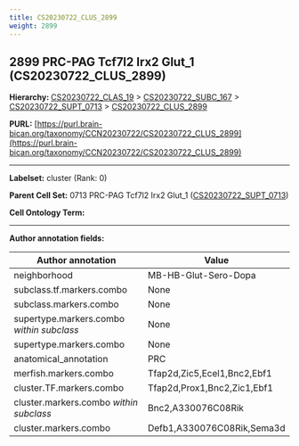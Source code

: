 ```yaml
---
title: CS20230722_CLUS_2899
weight: 2899
---
```

## 2899 PRC-PAG Tcf7l2 Irx2 Glut_1 (CS20230722_CLUS_2899)
<b>Hierarchy: </b>
[CS20230722_CLAS_19](../CS20230722_CLAS_19) >
[CS20230722_SUBC_167](../CS20230722_SUBC_167) >
[CS20230722_SUPT_0713](../CS20230722_SUPT_0713) >
[CS20230722_CLUS_2899](../CS20230722_CLUS_2899)

**PURL:** [https://purl.brain-bican.org/taxonomy/CCN20230722/CS20230722_CLUS_2899](https://purl.brain-bican.org/taxonomy/CCN20230722/CS20230722_CLUS_2899)

---


**Labelset:** cluster (Rank: 0)

**Parent Cell Set:** 0713 PRC-PAG Tcf7l2 Irx2 Glut_1 ([CS20230722_SUPT_0713](../CS20230722_SUPT_0713))



**Cell Ontology Term:** 

[MARKER GENES.]: #


---

[TRANSFERRED ANNOTATIONS.]: #


[AUTHOR ANNOTATION FIELDS.]: #


**Author annotation fields:**

| Author annotation | Value |
|-------------------|-------|
|neighborhood|MB-HB-Glut-Sero-Dopa|
|subclass.tf.markers.combo|None|
|subclass.markers.combo|None|
|supertype.markers.combo _within subclass_|None|
|supertype.markers.combo|None|
|anatomical_annotation|PRC|
|merfish.markers.combo|Tfap2d,Zic5,Ecel1,Bnc2,Ebf1|
|cluster.TF.markers.combo|Tfap2d,Prox1,Bnc2,Zic1,Ebf1|
|cluster.markers.combo _within subclass_|Bnc2,A330076C08Rik|
|cluster.markers.combo|Defb1,A330076C08Rik,Sema3d|
